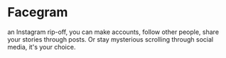 # Facegram
 an Instagram rip-off, you can make accounts, follow other people, share your stories through posts. Or stay mysterious scrolling through social media, it's your choice.
